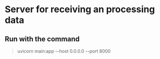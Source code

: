 # Server for receiving an processing data

## Run with the command
> uvicorn main:app --host 0.0.0.0 --port 8000
